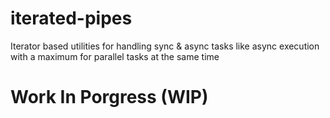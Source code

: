 # iterated-pipes
Iterator based utilities for handling sync &amp; async tasks like async execution with a maximum for parallel tasks at the same time

# Work In Porgress (WIP)
